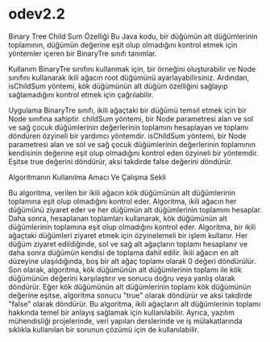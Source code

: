 # odev2.2

Binary Tree Child Sum Özelliği
Bu Java kodu, bir düğümün alt düğümlerinin toplamının, düğümün değerine eşit olup olmadığını kontrol etmek için yöntemler içeren bir BinaryTre sınıfı tanımlar.

Kullanım
BinaryTre sınıfını kullanmak için, bir örneğini oluşturabilir ve Node sınıfını kullanarak ikili ağacın root düğümünü ayarlayabilirsiniz. Ardından, isChildSum yöntemi, kök düğümünün alt düğüm özelliğini sağlayıp sağlamadığını kontrol etmek için çağrılabilir.

Uygulama
BinaryTre sınıfı, ikili ağaçtaki bir düğümü temsil etmek için bir Node sınıfına sahiptir. childSum yöntemi, bir Node parametresi alan ve sol ve sağ çocuk düğümlerinin değerlerinin toplamını hesaplayan ve toplamı döndüren özyineli bir yardımcı yöntemdir. isChildSum yöntemi, bir Node parametresi alan ve sol ve sağ çocuk düğümlerinin değerlerinin toplamının kendisinin değerine eşit olup olmadığını kontrol eden özyineli bir yöntemdir. Eşitse true değerini döndürür, aksi takdirde false değerini döndürür.

Algoritmanın Kullanılma Amacı Ve Çalışma Sekli

Bu algoritma, verilen bir ikili ağacın kök düğümünün alt düğümlerinin toplamına eşit olup olmadığını kontrol eder.
Algoritma, ikili ağacın her düğümünü ziyaret eder ve her düğümün alt düğümlerinin toplamını hesaplar. Daha sonra, hesaplanan toplamları kullanarak, kök düğümünün alt düğümlerinin toplamına eşit olup olmadığını kontrol eder.
Algoritma, bir ikili ağaçtaki düğümleri ziyaret etmek için özyinelemeli bir işlem kullanır. Her düğüm ziyaret edildiğinde, sol ve sağ alt ağaçların toplamı hesaplanır ve daha sonra düğümün kendisi de toplama dahil edilir. İkili ağacın en alt düzeyine ulaşıldığında, boş bir alt ağaç toplamı olarak 0 değeri döndürülür.
Son olarak, algoritma, kök düğümünün alt düğümlerinin toplamı ile kök düğümünün değerini karşılaştırır ve sonucu doğru veya yanlış olarak döndürür. Eğer kök düğümünün alt düğümlerinin toplamı kök düğümünün değerine eşitse, algoritma sonucu "true" olarak döndürür ve aksi takdirde "false" olarak döndürür.
Bu algoritma, ikili ağaçların alt düğümlerinin toplamı hakkında temel bir anlayış sağlamak için kullanılabilir. Ayrıca, yazılım mühendisliği projelerinde, veri yapıları derslerinde ve iş mülakatlarında sıklıkla kullanılan bir sorunun çözümü için de kullanılabilir.
